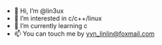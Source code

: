 - 👋 Hi, I’m @lin3ux
- 👀 I’m interested in c/c++/linux
- 🌱 I’m currently learning c
- 📫 You can touch me by yyn_linlin@foxmail.com

<!---
lin3ux/lin3ux is a ✨ special ✨ repository because its `README.md` (this file) appears on your GitHub profile.
You can click the Preview link to take a look at your changes.
--->
